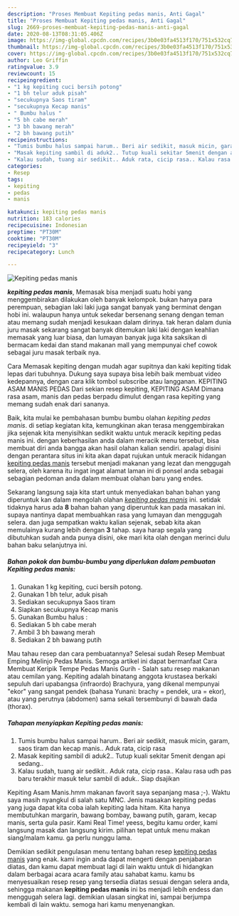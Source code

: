 ```yaml
---
description: "Proses Membuat Kepiting pedas manis, Anti Gagal"
title: "Proses Membuat Kepiting pedas manis, Anti Gagal"
slug: 2669-proses-membuat-kepiting-pedas-manis-anti-gagal
date: 2020-08-13T08:31:05.406Z
image: https://img-global.cpcdn.com/recipes/3b0e03fa4513f170/751x532cq70/kepiting-pedas-manis-foto-resep-utama.jpg
thumbnail: https://img-global.cpcdn.com/recipes/3b0e03fa4513f170/751x532cq70/kepiting-pedas-manis-foto-resep-utama.jpg
cover: https://img-global.cpcdn.com/recipes/3b0e03fa4513f170/751x532cq70/kepiting-pedas-manis-foto-resep-utama.jpg
author: Leo Griffin
ratingvalue: 3.9
reviewcount: 15
recipeingredient:
- "1 kg kepiting cuci bersih potong"
- "1 bh telur aduk pisah"
- "secukupnya Saos tiram"
- "secukupnya Kecap manis"
- " Bumbu halus "
- "5 bh cabe merah"
- "3 bh bawang merah"
- "2 bh bawang putih"
recipeinstructions:
- "Tumis bumbu halus sampai harum.. Beri air sedikit, masuk micin, garam, saos tiram dan kecap manis.. Aduk rata, cicip rasa"
- "Masak kepiting sambil di aduk2.. Tutup kuali sekitar 5menit dengan api sedang.."
- "Kalau sudah, tuang air sedikit.. Aduk rata, cicip rasa.. Kalau rasa udh pas baru terakhir masuk telur sambil di aduk.. Siap dsajikan"
categories:
- Resep
tags:
- kepiting
- pedas
- manis

katakunci: kepiting pedas manis 
nutrition: 183 calories
recipecuisine: Indonesian
preptime: "PT30M"
cooktime: "PT30M"
recipeyield: "3"
recipecategory: Lunch

---
```



![Kepiting pedas manis](https://img-global.cpcdn.com/recipes/3b0e03fa4513f170/751x532cq70/kepiting-pedas-manis-foto-resep-utama.jpg)

<b><i>kepiting pedas manis</i></b>, Memasak bisa menjadi suatu hobi yang menggembirakan dilakukan oleh banyak kelompok. bukan hanya para perempuan, sebagian laki laki juga sangat banyak yang berminat dengan hobi ini. walaupun hanya untuk sekedar bersenang senang dengan teman atau memang sudah menjadi kesukaan dalam dirinya. tak heran dalam dunia juru masak sekarang sangat banyak ditemukan laki laki dengan keahlian memasak yang luar biasa, dan lumayan banyak juga kita saksikan di bermacam kedai dan stand makanan mall yang mempunyai chef cowok sebagai juru masak terbaik nya.

Cara Memasak kepiting dengan mudah agar supitnya dan kaki kepiting tidak lepas dari tubuhnya. Dukung saya supaya bisa lebih baik membuat video kedepannya, dengan cara klik tombol subscribe atau langganan. KEPITING ASAM MANIS PEDAS Dari sekian resep kepiting, KEPITING ASAM Dimana rasa asam, manis dan pedas berpadu dimulut dengan rasa kepiting yang memang sudah enak dari sananya.

Baik, kita mulai ke pembahasan bumbu bumbu olahan <i>kepiting pedas manis</i>. di setiap kegiatan kita, kemungkinan akan terasa menggembirakan jika sejenak kita menyisihkan sedikit waktu untuk meracik kepiting pedas manis ini. dengan keberhasilan anda dalam meracik menu tersebut, bisa membuat diri anda bangga akan hasil olahan kalian sendiri. apalagi disini dengan perantara situs ini kita akan dapat rujukan untuk meracik hidangan <u>kepiting pedas manis</u> tersebut menjadi makanan yang lezat dan menggugah selera, oleh karena itu ingat ingat alamat laman ini di ponsel anda sebagai sebagian pedoman anda dalam membuat olahan baru yang endes.


Sekarang langsung saja kita start untuk menyediakan bahan bahan yang diperuntuk kan dalam mengolah olahan <u><i>kepiting pedas manis</i></u> ini. setidak tidaknya harus ada <b>8</b> bahan bahan yang diperuntuk kan pada masakan ini. supaya nantinya dapat membuahkan rasa yang lumayan dan menggugah selera. dan juga sempatkan waktu kalian sejenak, sebab kita akan memulainya kurang lebih dengan <b>3</b> tahap. saya harap segala yang dibutuhkan sudah anda punya disini, oke mari kita olah dengan merinci dulu bahan baku selanjutnya ini.

<!--inarticleads1-->

##### Bahan pokok dan bumbu-bumbu yang diperlukan dalam pembuatan Kepiting pedas manis:

1. Gunakan 1 kg kepiting, cuci bersih potong.
1. Gunakan 1 bh telur, aduk pisah
1. Sediakan secukupnya Saos tiram
1. Siapkan secukupnya Kecap manis
1. Gunakan  Bumbu halus :
1. Sediakan 5 bh cabe merah
1. Ambil 3 bh bawang merah
1. Sediakan 2 bh bawang putih


Mau tahau resep dan cara pembuatannya? Selesai sudah Resep Membuat Emping Melinjo Pedas Manis. Semoga artikel ini dapat bermanfaat Cara Membuat Keripik Tempe Pedas Manis Gurih - Salah satu resep makanan atau cemilan yang. Kepiting adalah binatang anggota krustasea berkaki sepuluh dari upabangsa (infraordo) Brachyura, yang dikenal mempunyai &#34;ekor&#34; yang sangat pendek (bahasa Yunani: brachy = pendek, ura = ekor), atau yang perutnya (abdomen) sama sekali tersembunyi di bawah dada (thorax). 

<!--inarticleads2-->

##### Tahapan menyiapkan Kepiting pedas manis:

1. Tumis bumbu halus sampai harum.. Beri air sedikit, masuk micin, garam, saos tiram dan kecap manis.. Aduk rata, cicip rasa
1. Masak kepiting sambil di aduk2.. Tutup kuali sekitar 5menit dengan api sedang..
1. Kalau sudah, tuang air sedikit.. Aduk rata, cicip rasa.. Kalau rasa udh pas baru terakhir masuk telur sambil di aduk.. Siap dsajikan


Kepiting Asam Manis.hmm makanan favorit saya sepanjang masa ;-). Waktu saya masih nyangkul di salah satu MNC. Jenis masakan kepiting pedas yang juga dapat kita coba ialah kepiting lada hitam. Kita hanya membutuhkan margarin, bawang bombay, bawang putih, garam, kecap manis, serta gula pasir. Kami Real Time! yeess, begitu kamu order, kami langsung masak dan langsung kirim. pilihan tepat untuk menu makan siang/malam kamu. ga perlu nunggu lama. 

Demikian sedikit pengulasan menu tentang bahan resep <u>kepiting pedas manis</u> yang enak. kami ingin anda dapat mengerti dengan penjabaran diatas, dan kamu dapat membuat lagi di lain waktu untuk di hidangkan dalam berbagai acara acara family atau sahabat kamu. kamu bs menyesuaikan resep resep yang tersedia diatas sesuai dengan selera anda, sehingga makanan <b>kepiting pedas manis</b> ini bs menjadi lebih endess dan menggugah selera lagi. demikian ulasan singkat ini, sampai berjumpa kembali di lain waktu. semoga hari kamu menyenangkan.
